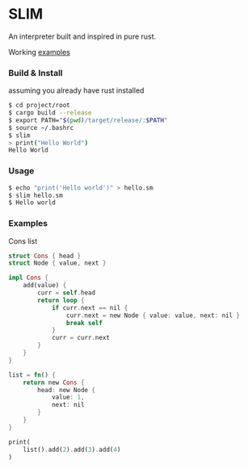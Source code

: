 # SLIM

An interpreter built and inspired in pure rust.

Working [examples](https://github.com/jjflash95/slim-examples)

### Build & Install

assuming you already have rust installed
```bash
$ cd project/root
$ cargo build --release
$ export PATH="$(pwd)/target/release/:$PATH"
$ source ~/.bashrc
$ slim
> print("Hello World")
Hello World
```

### Usage
```bash
$ echo "print('Hello world')" > hello.sm
$ slim hello.sm
$ Hello world
```

### Examples
Cons list
```rust
struct Cons { head }
struct Node { value, next }

impl Cons {
    add(value) {
        curr = self.head
        return loop {
            if curr.next == nil {
                curr.next = new Node { value: value, next: nil }
                break self
            }
            curr = curr.next
        }
    }
}

list = fn() {
    return new Cons {
        head: new Node {
            value: 1,
            next: nil
        }
    }
}

print(
    list().add(2).add(3).add(4)
)
```
